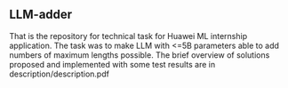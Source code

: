 ## LLM-adder
That is the repository for technical task for Huawei ML internship application.
The task was to make LLM with <=5B parameters able to add numbers of maximum lengths possible.
The brief overview of solutions proposed and implemented with some test results are in description/description.pdf 
